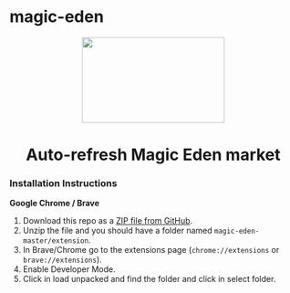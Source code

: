 # magic-eden

<p align="center">
  <img src="https://play-lh.googleusercontent.com/iqnKRoO9utRVGFQlVJMJX4orUFzZsU41hVKRCXI4m8djHDAhbBppaCqX23laLIMldxXu=w600-h300-pc0xffffff-pd" width="250" height="150"/>
</p>

<h1 align="center">Auto-refresh Magic Eden market</h1>


### Installation Instructions
**Google Chrome / Brave**
1. Download this repo as a [ZIP file from GitHub](https://github.com/trytocatcharg/magic-eden/archive/refs/heads/master.zip).
1. Unzip the file and you should have a folder named `magic-eden-master/extension`.
1. In Brave/Chrome go to the extensions page (`chrome://extensions` or `brave://extensions`).
1. Enable Developer Mode.
1. Click in load unpacked and find the folder and click in select folder.
